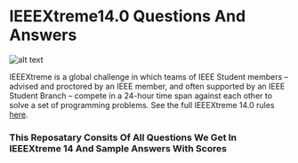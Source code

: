 # IEEEXtreme14.0 Questions And Answers
![alt text](https://s3-us-west-2.amazonaws.com/csacademy.com/IEEExtreme/images/ieeextreme14_logo.png)

IEEEXtreme is a global challenge in which teams of IEEE Student members – advised and proctored by an IEEE member, and often supported by an IEEE Student Branch – compete in a 24-hour time span against each other to solve a set of programming problems.
See the full IEEEXtreme 14.0 rules [here](https://ieeextreme.org/rules/).


### This Reposatary Consits Of All Questions We Get In IEEEXtreme 14 And Sample Answers With Scores
